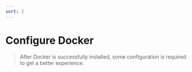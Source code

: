 ```yaml
---
sort: 2
---
```


# Configure Docker

> After Docker is successfully installed, some configuration is required to get a better experience.

